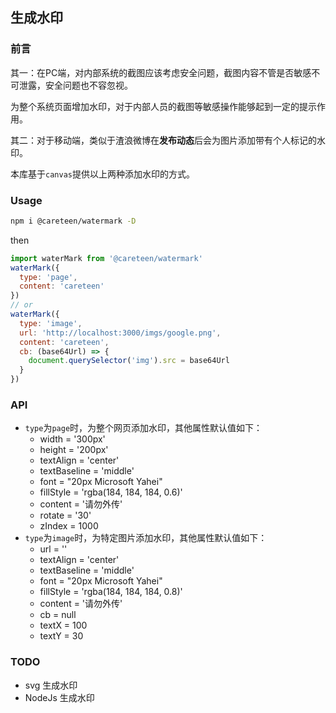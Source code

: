 ## 生成水印

### 前言

其一：在PC端，对内部系统的截图应该考虑安全问题，截图内容不管是否敏感不可泄露，安全问题也不容忽视。

为整个系统页面增加水印，对于内部人员的截图等敏感操作能够起到一定的提示作用。

其二：对于移动端，类似于渣浪微博在**发布动态**后会为图片添加带有个人标记的水印。

本库基于`canvas`提供以上两种添加水印的方式。

### Usage

```bash
npm i @careteen/watermark -D
```
then
```js
import waterMark from '@careteen/watermark'
waterMark({
  type: 'page',
  content: 'careteen'
})
// or
waterMark({
  type: 'image',
  url: 'http://localhost:3000/imgs/google.png',
  content: 'careteen',
  cb: (base64Url) => {
    document.querySelector('img').src = base64Url
  }
})
```

### API

- `type`为`page`时，为整个网页添加水印，其他属性默认值如下：
  - width = '300px'
  - height = '200px'
  - textAlign = 'center'
  - textBaseline = 'middle'
  - font = "20px Microsoft Yahei"
  - fillStyle = 'rgba(184, 184, 184, 0.6)'
  - content = '请勿外传'
  - rotate = '30'
  - zIndex = 1000
- `type`为`image`时，为特定图片添加水印，其他属性默认值如下：
  - url = ''
  - textAlign = 'center'
  - textBaseline = 'middle'
  - font = "20px Microsoft Yahei"
  - fillStyle = 'rgba(184, 184, 184, 0.8)'
  - content = '请勿外传'
  - cb = null
  - textX = 100
  - textY = 30
### TODO

- svg 生成水印
- NodeJs 生成水印

